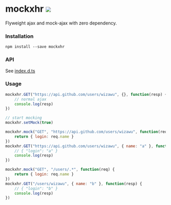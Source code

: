 # mockxhr [![](https://badge.fury.io/js/mockxhr.svg)](https://www.npmjs.com/package/mockxhr)

Flyweight ajax and mock-ajax with zero dependency.

### Installation

```
npm install --save mockxhr
```

### API

See [index.d.ts](https://github.com/wizawu/mockxhr/blob/main/dist/index.d.ts)

### Usage

```js
mockxhr.GET("https://api.github.com/users/wizawu", {}, function(resp) {
    // normal ajax
    console.log(resp)
})

// start mocking
mockxhr.setMock(true)

mockxhr.mock("GET", "https://api.github.com/users/wizawu", function(req) {
    return { login: req.name }
})
mockxhr.GET("https://api.github.com/users/wizawu", { name: "a" }, function(resp) {
    // { "login": "a" }
    console.log(resp)
})

mockxhr.mock("GET", "/users/.*", function(req) {
    return { login: req.name }
})
mockxhr.GET("/users/wizawu", { name: "b" }, function(resp) {
    // { "login": "b" }
    console.log(resp)
})
```
